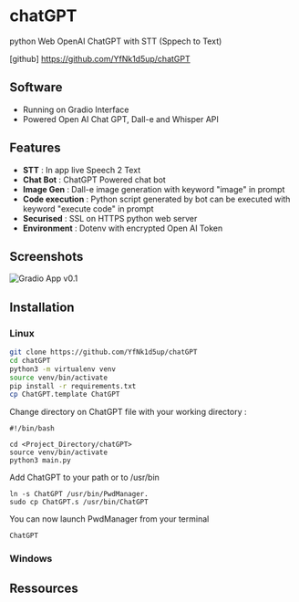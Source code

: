 # chatGPT

python Web OpenAI ChatGPT with STT (Sppech to Text)

[github] https://github.com/YfNk1d5up/chatGPT


## Software

 - Running on Gradio Interface
 - Powered Open AI Chat GPT, Dall-e and Whisper API


## Features

- **STT** : In app live Speech 2 Text
- **Chat Bot** : ChatGPT Powered chat bot
- **Image Gen** : Dall-e image generation with keyword "image" in prompt
- **Code execution** : Python script generated by bot can be executed with keyword "execute code" in prompt
- **Securised** : SSL on HTTPS python web server
- **Environment** : Dotenv with encrypted Open AI Token

## Screenshots

![Gradio App v0.1](pictures/gradioAppv0.1.png)


## Installation

### Linux

```bash
git clone https://github.com/YfNk1d5up/chatGPT
cd chatGPT
python3 -m virtualenv venv
source venv/bin/activate
pip install -r requirements.txt
cp ChatGPT.template ChatGPT
```

Change directory on ChatGPT file with your working directory :

```shell
#!/bin/bash

cd <Project_Directory/chatGPT>
source venv/bin/activate
python3 main.py
```

Add ChatGPT to your path or to /usr/bin

```shell
ln -s ChatGPT /usr/bin/PwdManager.
sudo cp ChatGPT.s /usr/bin/ChatGPT
```

You can now launch PwdManager from your terminal
```shell
ChatGPT
```

### Windows

## Ressources

